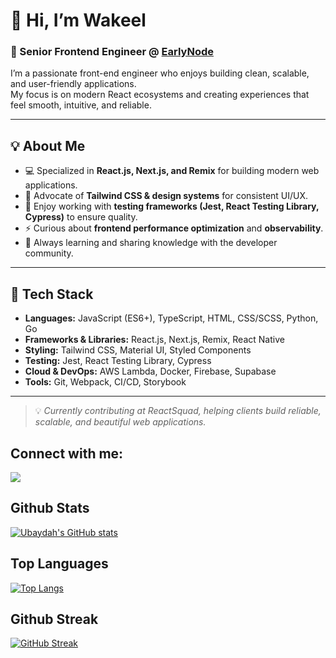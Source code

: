 
 # 👋 Hi, I’m Wakeel  

### 🚀 Senior Frontend Engineer @ [EarlyNode](https://github.com/earlynode)

I’m a passionate front-end engineer who enjoys building clean, scalable, and user-friendly applications.  
My focus is on modern React ecosystems and creating experiences that feel smooth, intuitive, and reliable.  

---

## 💡 About Me
- 💻 Specialized in **React.js, Next.js, and Remix** for building modern web applications.  
- 🎨 Advocate of **Tailwind CSS & design systems** for consistent UI/UX.  
- 🧪 Enjoy working with **testing frameworks (Jest, React Testing Library, Cypress)** to ensure quality.  
- ⚡ Curious about **frontend performance optimization** and **observability**.  
- 🌱 Always learning and sharing knowledge with the developer community.  

---

## 🔧 Tech Stack
- **Languages:** JavaScript (ES6+), TypeScript, HTML, CSS/SCSS, Python, Go  
- **Frameworks & Libraries:** React.js, Next.js, Remix, React Native  
- **Styling:** Tailwind CSS, Material UI, Styled Components  
- **Testing:** Jest, React Testing Library, Cypress  
- **Cloud & DevOps:** AWS Lambda, Docker, Firebase, Supabase  
- **Tools:** Git, Webpack, CI/CD, Storybook  

---


> 💡 *Currently contributing at ReactSquad, helping clients build reliable, scalable, and beautiful web applications.*  


## Connect with me:

<p align="left">
  <a href = "https://www.linkedin.com/in/tijjken/"><img src="https://img.icons8.com/fluent/48/000000/linkedin.png"/></a>
</p>

## Github Stats 
[![Ubaydah's GitHub stats](https://github-readme-stats.vercel.app/api?username=phenom-world&theme=dark&show_icons=true)](https://github.com/anuraghazra/github-readme-stats)

## Top Languages 
[![Top Langs](https://github-readme-stats.vercel.app/api/top-langs/?username=phenom-world&layout=compact&theme=dark&show_icons=true)](https://github.com/anuraghazra/github-readme-stats)

## Github Streak
[![GitHub Streak](https://github-readme-streak-stats.herokuapp.com?user=phenom-world&theme=dark&hide_border=true)](https://git.io/streak-stats)
